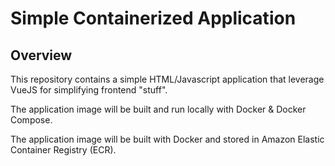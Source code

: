 # Simple Containerized Application

## Overview

This repository contains a simple HTML/Javascript application that leverage VueJS for simplifying frontend "stuff".

The application image will be built and run locally with Docker & Docker Compose. 

The application image will be built with Docker and stored in Amazon Elastic Container Registry (ECR).